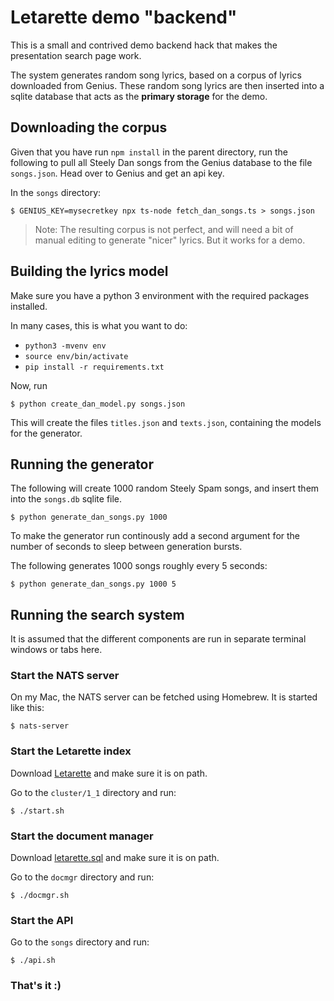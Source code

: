 # Letarette demo "backend"

This is a small and contrived demo backend hack that makes the presentation search page work.

The system generates random song lyrics, based on a corpus of lyrics downloaded from Genius.
These random song lyrics are then inserted into a sqlite database that acts as the **primary storage** for the demo.

## Downloading the corpus

Given that you have run `npm install` in the parent directory, run the following to pull all Steely Dan songs from the Genius database to the file `songs.json`.
Head over to Genius and get an api key.

In the `songs` directory:

```console
$ GENIUS_KEY=mysecretkey npx ts-node fetch_dan_songs.ts > songs.json
```

> Note: The resulting corpus is not perfect, and will need a bit of manual editing to generate "nicer" lyrics. But it works for a demo.

## Building the lyrics model

Make sure you have a python 3 environment with the required packages installed.

In many cases, this is what you want to do:

* `python3 -mvenv env`
* `source env/bin/activate`
* `pip install -r requirements.txt`

Now, run 
```console
$ python create_dan_model.py songs.json
```

This will create the files  `titles.json` and `texts.json`, containing the models for the generator.

## Running the generator

The following will create 1000 random Steely Spam songs, and insert them into the `songs.db` sqlite file.

```console
$ python generate_dan_songs.py 1000
```

To make the generator run continously add a second argument for the number of seconds to sleep between generation bursts.

The following generates 1000 songs roughly every 5 seconds:

```console
$ python generate_dan_songs.py 1000 5
```

## Running the search system

It is assumed that the different components are run in separate terminal windows or tabs here.

### Start the NATS server

On my Mac, the NATS server can be fetched using Homebrew. It is started like this:

```console
$ nats-server
```

### Start the Letarette index

Download [Letarette](https://letarette.io) and make sure it is on path.

Go to the `cluster/1_1` directory and run:

```console
$ ./start.sh
```

### Start the document manager

Download [letarette.sql](https://github.com/erkkah/letarette.sql) and make sure it is on path.

Go to the `docmgr` directory and run:

```console
$ ./docmgr.sh
```

### Start the API

Go to the `songs` directory and run:

```console
$ ./api.sh
```

### That's it :)
